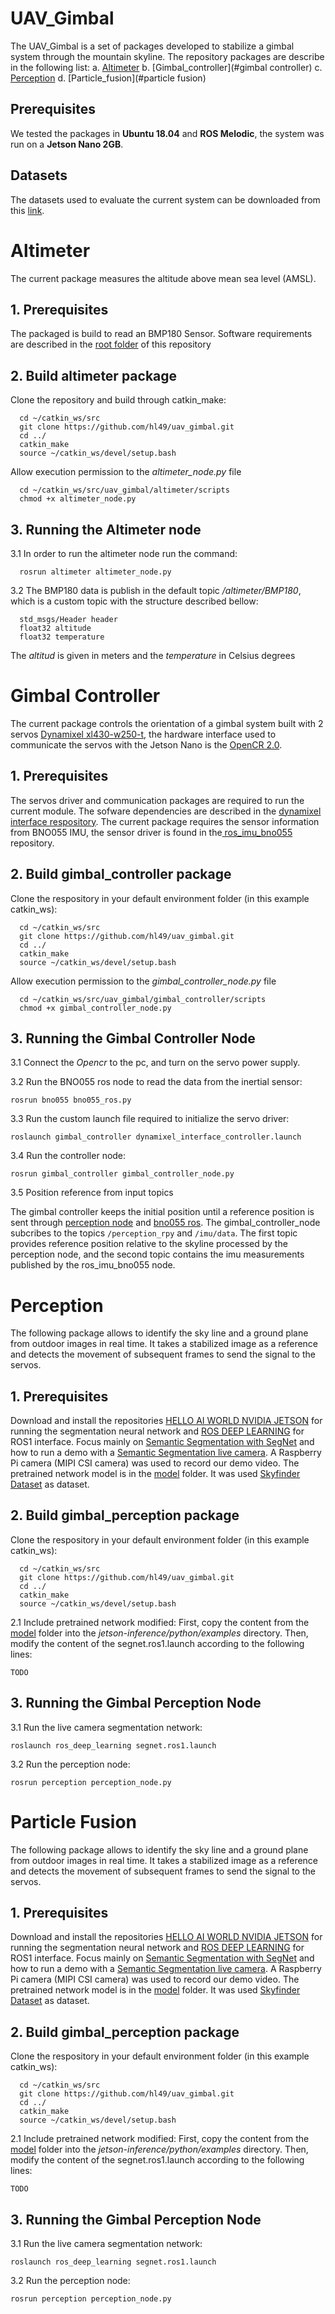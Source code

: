 # UAV_Gimbal

The UAV_Gimbal is a set of packages developed to stabilize a gimbal system through the mountain skyline. The repository packages are describe in the following list:
a. [Altimeter](#altimeter)
b. [Gimbal_controller](#gimbal controller)
c. [Perception](#perception)
d. [Particle_fusion](#particle fusion)
## Prerequisites
We tested the packages in **Ubuntu 18.04** and **ROS Melodic**, the system was run on a **Jetson Nano 2GB**.

## Datasets
The datasets used to evaluate the current system can be downloaded from this [link](https://peridot-sailor-9cd.notion.site/Hierarchical-Sampling-based-Particle-Filter-for-Visual-Inertial-Gimbal-in-the-Wild-Datasets-4c8f3a2d27e54ab0871d930571f365ee).

# Altimeter
The current package measures the altitude above mean sea level (AMSL).

## 1. Prerequisites
The packaged is build to read an BMP180 Sensor. Software requirements are described in the [root folder](README.md) of this repository

## 2. Build altimeter package
Clone the repository and build through catkin_make:

```
  cd ~/catkin_ws/src
  git clone https://github.com/hl49/uav_gimbal.git
  cd ../
  catkin_make
  source ~/catkin_ws/devel/setup.bash
```

Allow execution permission to the *altimeter_node.py* file
```
  cd ~/catkin_ws/src/uav_gimbal/altimeter/scripts
  chmod +x altimeter_node.py
```

## 3. Running the Altimeter node
3.1 In order to run the altimeter node run the command:
```
  rosrun altimeter altimeter_node.py
```

3.2 The BMP180 data is publish in the default topic */altimeter/BMP180*, which is a custom topic with the structure described bellow:
```
  std_msgs/Header header
  float32 altitude
  float32 temperature
```
The *altitud* is given in meters and the *temperature* in Celsius degrees

# Gimbal Controller
The current package controls the orientation of a gimbal system built with 2 servos [Dynamixel xl430-w250-t](https://emanual.robotis.com/docs/en/dxl/x/xl430-w250/), the hardware interface used to communicate the servos with the Jetson Nano is the [OpenCR 2.0](https://emanual.robotis.com/docs/en/parts/controller/opencr10/).

## 1. Prerequisites
The servos driver and communication packages are required to run the current module. The sofware dependencies are described in the [dynamixel interface respository](https://github.com/csiro-robotics/dynamixel_interface).
The current package requires the sensor information from BNO055 IMU, the sensor driver is found in the[
ros_imu_bno055](https://github.com/BytesRobotics/bno055) repository.

## 2. Build gimbal_controller package
Clone the respository in your default environment folder (in this example catkin_ws):
```
  cd ~/catkin_ws/src
  git clone https://github.com/hl49/uav_gimbal.git
  cd ../
  catkin_make
  source ~/catkin_ws/devel/setup.bash
```

Allow execution permission to the *gimbal_controller_node.py* file
```
  cd ~/catkin_ws/src/uav_gimbal/gimbal_controller/scripts
  chmod +x gimbal_controller_node.py
```
## 3. Running the Gimbal Controller Node
3.1 Connect the *Opencr* to the pc, and turn on the servo power supply.

3.2 Run the BNO055 ros node to read the data from the inertial sensor:
```
rosrun bno055 bno055_ros.py
```
3.3 Run the custom launch file required to initialize the servo driver:
```
roslaunch gimbal_controller dynamixel_interface_controller.launch
```
3.4 Run the controller node:
```
rosrun gimbal_controller gimbal_controller_node.py
```
3.5 Position reference from input topics

The gimbal controller keeps the initial position until a reference position is sent through [perception node](../perception) and [bno055 ros](https://github.com/BytesRobotics/bno055). The gimbal_controller_node subcribes to the topics `/perception_rpy` and `/imu/data`. The first topic provides reference position relative to the skyline processed by the perception node, and the second topic contains the imu measurements published by the ros_imu_bno055 node.
 
# Perception
The following package allows to identify the sky line and a ground plane from outdoor images in real time. It takes a stabilized image as a reference and detects the movement of subsequent frames to send the signal to the servos.

## 1. Prerequisites
Download and install the repositories [HELLO AI WORLD NVIDIA JETSON](https://github.com/dusty-nv/jetson-inference) for running the segmentation neural network and [ROS DEEP LEARNING](https://github.com/dusty-nv/ros_deep_learning) for ROS1 interface. Focus mainly on [Semantic Segmentation with SegNet](https://github.com/dusty-nv/jetson-inference/blob/master/docs/segnet-console-2.md) and how to run a demo with a [Semantic Segmentation live camera](https://github.com/dusty-nv/jetson-inference/blob/master/docs/segnet-camera-2.md). A Raspberry Pi camera (MIPI CSI camera) was used to record our demo video.
The pretrained network model is in the [model](./model) folder. It was used [Skyfinder Dataset](https://cs.valdosta.edu/~rpmihail/skyfinder/) as dataset.

## 2. Build gimbal_perception package
Clone the respository in your default environment folder (in this example catkin_ws):
```
  cd ~/catkin_ws/src
  git clone https://github.com/hl49/uav_gimbal.git
  cd ../
  catkin_make
  source ~/catkin_ws/devel/setup.bash
```
2.1 Include pretrained network modified:
First, copy the content from the [model](./model) folder into the *jetson-inference/python/examples* directory. Then, modify the content of the segnet.ros1.launch according to the following lines:
```
TODO
```

## 3. Running the Gimbal Perception Node
3.1 Run the live camera segmentation network: 
```
roslaunch ros_deep_learning segnet.ros1.launch
```
3.2 Run the perception node:
```
rosrun perception perception_node.py
```

# Particle Fusion
The following package allows to identify the sky line and a ground plane from outdoor images in real time. It takes a stabilized image as a reference and detects the movement of subsequent frames to send the signal to the servos.

## 1. Prerequisites
Download and install the repositories [HELLO AI WORLD NVIDIA JETSON](https://github.com/dusty-nv/jetson-inference) for running the segmentation neural network and [ROS DEEP LEARNING](https://github.com/dusty-nv/ros_deep_learning) for ROS1 interface. Focus mainly on [Semantic Segmentation with SegNet](https://github.com/dusty-nv/jetson-inference/blob/master/docs/segnet-console-2.md) and how to run a demo with a [Semantic Segmentation live camera](https://github.com/dusty-nv/jetson-inference/blob/master/docs/segnet-camera-2.md). A Raspberry Pi camera (MIPI CSI camera) was used to record our demo video.
The pretrained network model is in the [model](./model) folder. It was used [Skyfinder Dataset](https://cs.valdosta.edu/~rpmihail/skyfinder/) as dataset.

## 2. Build gimbal_perception package
Clone the respository in your default environment folder (in this example catkin_ws):
```
  cd ~/catkin_ws/src
  git clone https://github.com/hl49/uav_gimbal.git
  cd ../
  catkin_make
  source ~/catkin_ws/devel/setup.bash
```
2.1 Include pretrained network modified:
First, copy the content from the [model](./model) folder into the *jetson-inference/python/examples* directory. Then, modify the content of the segnet.ros1.launch according to the following lines:
```
TODO
```

## 3. Running the Gimbal Perception Node
3.1 Run the live camera segmentation network: 
```
roslaunch ros_deep_learning segnet.ros1.launch
```
3.2 Run the perception node:
```
rosrun perception perception_node.py
```
